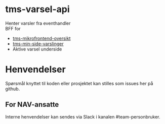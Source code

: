 # tms-varsel-api

Henter varsler fra eventhandler\
BFF for
* [tms-mikrofrontend-oversikt](https://github.com/navikt/tms-mikrofrontend-oversikt)
* [tms-min-side-varslinger](https://github.com/navikt/tms-min-side-varslinger)
* Aktive varsel underside
# Henvendelser

Spørsmål knyttet til koden eller prosjektet kan stilles som issues her på github.

## For NAV-ansatte

Interne henvendelser kan sendes via Slack i kanalen #team-personbruker.
